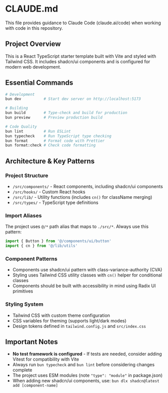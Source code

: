 # CLAUDE.md

This file provides guidance to Claude Code (claude.ai/code) when working with code in this repository.

## Project Overview

This is a React TypeScript starter template built with Vite and styled with Tailwind CSS. It includes shadcn/ui components and is configured for modern web development.

## Essential Commands

```bash
# Development
bun dev          # Start dev server on http://localhost:5173

# Building
bun build        # Type-check and build for production
bun preview      # Preview production build

# Code Quality
bun lint         # Run ESLint
bun typecheck    # Run TypeScript type checking
bun format       # Format code with Prettier
bun format:check # Check code formatting
```

## Architecture & Key Patterns

### Project Structure
- `/src/components/` - React components, including shadcn/ui components
- `/src/hooks/` - Custom React hooks
- `/src/lib/` - Utility functions (includes `cn()` for className merging)
- `/src/types/` - TypeScript type definitions

### Import Aliases
The project uses `@/*` path alias that maps to `./src/*`. Always use this pattern:
```typescript
import { Button } from '@/components/ui/button'
import { cn } from '@/lib/utils'
```

### Component Patterns
- Components use shadcn/ui pattern with class-variance-authority (CVA)
- Styling uses Tailwind CSS utility classes with `cn()` helper for conditional classes
- Components should be built with accessibility in mind using Radix UI primitives

### Styling System
- Tailwind CSS with custom theme configuration
- CSS variables for theming (supports light/dark modes)
- Design tokens defined in `tailwind.config.js` and `src/index.css`

## Important Notes

- **No test framework is configured** - If tests are needed, consider adding Vitest for compatibility with Vite
- Always run `bun typecheck` and `bun lint` before considering changes complete
- The project uses ESM modules (note `"type": "module"` in package.json)
- When adding new shadcn/ui components, use: `bun dlx shadcn@latest add [component-name]`